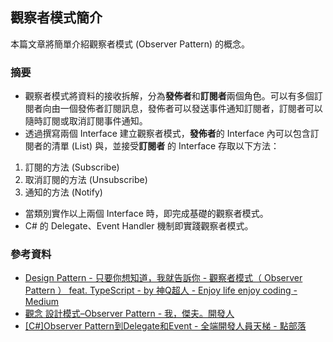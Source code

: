 ## 觀察者模式簡介

本篇文章將簡單介紹觀察者模式 (Observer Pattern) 的概念。

### 摘要

- 觀察者模式將資料的接收拆解，分為**發佈者**和**訂閱者**兩個角色。可以有多個訂閱者向由一個發佈者訂閱訊息，發佈者可以發送事件通知訂閱者，訂閱者可以隨時訂閱或取消訂閱事件通知。
- 透過撰寫兩個 Interface 建立觀察者模式，**發佈者**的 Interface 內可以包含訂閱者的清單 (List) 與，並接受**訂閱者** 的 Interface 存取以下方法：

1. 訂閱的方法 (Subscribe)
2. 取消訂閱的方法 (Unsubscribe)
3. 通知的方法 (Notify)

- 當類別實作以上兩個 Interface 時，即完成基礎的觀察者模式。
- C# 的 Delegate、Event Handler 機制即實踐觀察者模式。
### 參考資料

- [Design Pattern - 只要你想知道，我就告訴你 - 觀察者模式（ Observer Pattern ） feat. TypeScript - by 神Q超人 - Enjoy life enjoy coding - Medium](https://medium.com/enjoy-life-enjoy-coding/8c15dcb21622)
- [觀念 設計模式–Observer Pattern - 我，傑夫。開發人](https://jeffprogrammer.wordpress.com/2015/07/23/淺談設計模式-observer-pattern/)
- [[C#]Observer Pattern到Delegate和Event - 全端開發人員天梯 - 點部落](https://dotblogs.com.tw/wellwind/2016/05/22/csharp-observer-pattern-delegate-event)